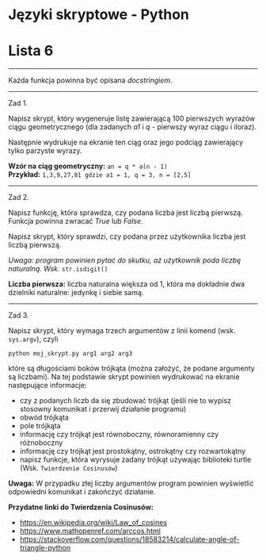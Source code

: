 # Języki skryptowe - Python
# Lista 6

---

Każda funkcja powinna być opisana *docstringiem*.

---

Zad 1.

Napisz skrypt, który wygeneruje listę zawierającą 100 pierwszych wyrazów
ciągu geometrycznego (dla zadanych *a1* i *q* - pierwszy wyraz ciągu i iloraz).

Następnie wydrukuje na ekranie ten ciąg oraz jego podciąg zawierający tylko
parzyste wyrazy.

<b>Wzór na ciąg geometryczny:</b>  `an = q * a(n - 1)`   
<b>Przykład:</b> `1,3,9,27,81 gdzie a1 = 1, q = 3, n = [2,5]`

---

Zad 2.

Napisz funkcję, która sprawdza, czy podana liczba jest liczbą pierwszą. Funkcja
powinna zwracać *True* lub *False*.

Napisz skrypt, który sprawdzi, czy podana przez użytkownika liczba jest liczbą pierwszą.

*Uwaga: program powinien pytać do skutku, aż użytkownik poda liczbę naturalną. Wsk.* `str.isdigit()`

**Liczba pierwsza:** liczba naturalna większa od 1, która ma dokładnie dwa dzielniki naturalne: jedynkę i siebie samą. 

---

Zad 3.

Napisz skrypt, który wymaga trzech argumentów z linii komend (wsk. `sys.argv`), czyli

```
python moj_skrypt.py arg1 arg2 arg3
```

które są długościami boków trójkąta (można założyć, że podane argumenty są liczbami). Na tej podstawie skrypt powinien wydrukować na ekranie następujące informacje:

* czy z podanych liczb da się zbudować trójkąt (jeśli nie to wypisz stosowny komunikat i przerwij działanie programu)
* obwód trójkąta
* pole trójkąta
* informację czy trójkąt jest równoboczny, równoramienny czy różnoboczny
* informację czy trójkąt jest prostokątny, ostrokątny czy rozwartokątny
* napisz funkcje, która wyrysuje zadany trójkąt używając biblioteki turtle (Wsk. `Twierdzenie Cosinusów`)

**Uwaga:** W przypadku złej liczby argumentów program powinien wyświetlić odpowiedni komunikat i zakończyć działanie.

**Przydatne linki do Twierdzenia Cosinusów:**
- https://en.wikipedia.org/wiki/Law_of_cosines
- https://www.mathopenref.com/arccos.html
- https://stackoverflow.com/questions/18583214/calculate-angle-of-triangle-python
